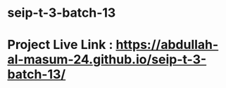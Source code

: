 # seip-t-3-batch-13
# Project Live Link : https://abdullah-al-masum-24.github.io/seip-t-3-batch-13/
